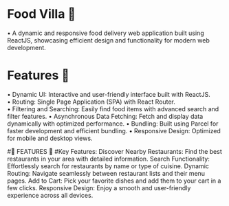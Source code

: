 # Food Villa 🍴
   • A dynamic and responsive food delivery web application built using ReactJS, showcasing efficient design and functionality for modern web development.

# Features 🚀
  • Dynamic UI: Interactive and user-friendly interface built with ReactJS.\
  • Routing: Single Page Application (SPA) with React Router.\
  • Filtering and Searching: Easily find food items with advanced search and filter features.
  • Asynchronous Data Fetching: Fetch and display data dynamically with optimized performance.
  • Bundling: Built using Parcel for faster development and efficient bundling.
  • Responsive Design: Optimized for mobile and desktop views.

  #🚀 FEATURES 🚀
 #Key Features:
Discover Nearby Restaurants: Find the best restaurants in your area with detailed information.
Search Functionality: Effortlessly search for restaurants by name or type of cuisine.
Dynamic Routing: Navigate seamlessly between restaurant lists and their menu pages.
Add to Cart: Pick your favorite dishes and add them to your cart in a few clicks.
Responsive Design: Enjoy a smooth and user-friendly experience across all devices.

